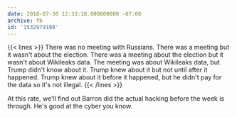```yaml
---
date: 2018-07-30 12:33:18.000000000 -07:00
archive: fb
id: '1532979198'
---
```


{{< lines >}}
There was no meeting with Russians.
There was a meeting but it wasn't about the election.
There was a meeting about the election but it wasn't about Wikileaks data.
The meeting was about Wikileaks data, but Trump didn't know about it. 
Trump knew about it but not until after it happened.
Trump knew about it before it happened, but he didn't pay for the data so it's not illegal.
{{< /lines >}}

At this rate, we'll find out Barron did the actual hacking before the week is through. He's good at the cyber you know.
